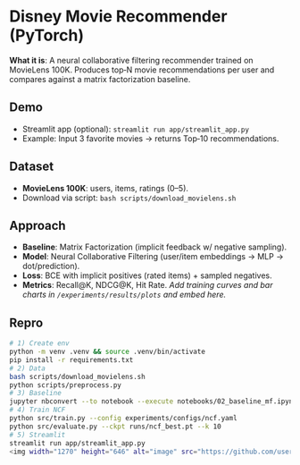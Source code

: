 
# Disney Movie Recommender (PyTorch)
**What it is**: A neural collaborative filtering recommender trained on MovieLens 100K. Produces top‑N movie recommendations per user and compares against a matrix factorization baseline.
## Demo
- Streamlit app (optional): `streamlit run app/streamlit_app.py`
- Example: Input 3 favorite movies → returns Top‑10 recommendations.
## Dataset
- **MovieLens 100K**: users, items, ratings (0–5).  
- Download via script: `bash scripts/download_movielens.sh`
## Approach
- **Baseline**: Matrix Factorization (implicit feedback w/ negative sampling).  
- **Model**: Neural Collaborative Filtering (user/item embeddings → MLP → dot/prediction).  
- **Loss**: BCE with implicit positives (rated items) + sampled negatives.  
- **Metrics**: Recall@K, NDCG@K, Hit Rate.
_Add training curves and bar charts in `/experiments/results/plots` and embed here._
## Repro
```bash
# 1) Create env
python -m venv .venv && source .venv/bin/activate
pip install -r requirements.txt
# 2) Data
bash scripts/download_movielens.sh
python scripts/preprocess.py
# 3) Baseline
jupyter nbconvert --to notebook --execute notebooks/02_baseline_mf.ipynb
# 4) Train NCF
python src/train.py --config experiments/configs/ncf.yaml
python src/evaluate.py --ckpt runs/ncf_best.pt --k 10
# 5) Streamlit 
streamlit run app/streamlit_app.py
<img width="1270" height="646" alt="image" src="https://github.com/user-attachments/assets/d3347966-8bb0-4e05-9a3c-45dd0b42c1d5" />

